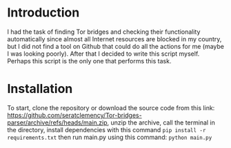 # Introduction
I had the task of finding Tor bridges and checking their functionality automatically since almost all Internet resources are blocked in my country, but I did not find a tool on Github that could do all the actions for me (maybe I was looking poorly). After that I decided to write this script myself. Perhaps this script is the only one that performs this task.
# Installation
To start, clone the repository or download the source code from this link: https://github.com/seratclemency/Tor-bridges-parser/archive/refs/heads/main.zip, unzip the archive, call the terminal in the directory, install dependencies with this command ```pip install -r requirements.txt``` then run main.py using this command: ```python main.py```
